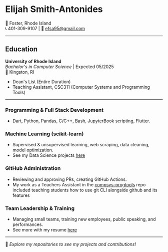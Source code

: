 # Elijah Smith-Antonides  
📍 Foster, Rhode Island  
📞 401-309-9107 | 📧 efsa95@gmail.com  

---

## Education  
**University of Rhode Island**  
*Bachelor's in Computer Science* | Expected 05/2025  
📍 Kingston, RI  
- Dean's List (Entire Duration)  
- Teaching Assistant, CSC311 (Computer Systems and Programming Tools)  

---  

### **Programming & Full Stack Development**  
- Dart, Python, Pandas, C/C++, Bash, JupyterBook scripting, Flutter.  

### **Machine Learning (scikit-learn)**  
- Supervised & unsupervised learning, web scraping, data cleaning, model optimization.
- See my Data Science projects [here](https://efsa95.github.io/intro-to-ds/README.html)

### **GitHub Administration**  
- Reviewing and approving PRs, creating GitHub Actions.
- My work as a Teachers Assistant in the [compsys-progtools](https://github.com/compsys-progtools) repo included teaching students how
  to use git CLI alongside github and its features

### **Team Leadership & Training**  
- Managing small teams, training new employees, public speaking, and performances.
- See more with my resume [here](https://github.com/efsa95/efsa95/blob/main/files/ElijahSmithAntonidesResume2025.pdf)

---

📂 *Explore my repositories to see my projects and contributions!*
